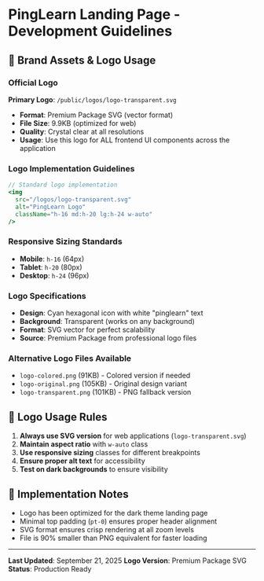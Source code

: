 # PingLearn Landing Page - Development Guidelines

## 🎨 Brand Assets & Logo Usage

### Official Logo
**Primary Logo**: `/public/logos/logo-transparent.svg`
- **Format**: Premium Package SVG (vector format)
- **File Size**: 9.9KB (optimized for web)
- **Quality**: Crystal clear at all resolutions
- **Usage**: Use this logo for ALL frontend UI components across the application

### Logo Implementation Guidelines
```jsx
// Standard logo implementation
<img
  src="/logos/logo-transparent.svg"
  alt="PingLearn Logo"
  className="h-16 md:h-20 lg:h-24 w-auto"
/>
```

### Responsive Sizing Standards
- **Mobile**: `h-16` (64px)
- **Tablet**: `h-20` (80px)
- **Desktop**: `h-24` (96px)

### Logo Specifications
- **Design**: Cyan hexagonal icon with white "pinglearn" text
- **Background**: Transparent (works on any background)
- **Format**: SVG vector for perfect scalability
- **Source**: Premium Package from professional logo files

### Alternative Logo Files Available
- `logo-colored.png` (91KB) - Colored version if needed
- `logo-original.png` (105KB) - Original design variant
- `logo-transparent.png` (101KB) - PNG fallback version

## 🎯 Logo Usage Rules

1. **Always use SVG version** for web applications (`logo-transparent.svg`)
2. **Maintain aspect ratio** with `w-auto` class
3. **Use responsive sizing** classes for different breakpoints
4. **Ensure proper alt text** for accessibility
5. **Test on dark backgrounds** to ensure visibility

## 📝 Implementation Notes

- Logo has been optimized for the dark theme landing page
- Minimal top padding (`pt-0`) ensures proper header alignment
- SVG format ensures crisp rendering at all zoom levels
- File is 90% smaller than PNG equivalent for faster loading

---

**Last Updated**: September 21, 2025
**Logo Version**: Premium Package SVG
**Status**: Production Ready
